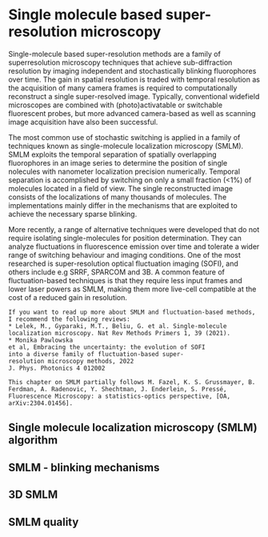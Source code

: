 # Single molecule based super-resolution microscopy

Single-molecule based super-resolution methods are a family of superresolution microscopy techniques that achieve sub-diffraction resolution by imaging independent and stochastically blinking fluorophores over time. The gain in spatial resolution is traded with temporal resolution as the acquisition of many camera frames is required to computationally reconstruct a single super-resolved image. Typically, conventional widefield microscopes are combined with (photo)activatable or switchable fluorescent probes, but more advanced camera-based as well as scanning image acquisition have also been successful.

The most common use of stochastic switching is applied in a family of techniques known as single-molecule localization microscopy (SMLM). SMLM exploits the temporal separation of spatially overlapping fluorophores in an image series to determine the position of single nolecules with nanometer localization precision numerically. Temporal separation is accomplished by switching on only a small fraction (<1\%) of molecules located in a field of view. The single reconstructed image consists of the localizations of many thousands of molecules. The implementations mainly differ in the mechanisms that are exploited to achieve the necessary sparse blinking.

More recently, a range of alternative techniques were developed that do not require isolating single-molecules for position determination. They can analyze fluctuations in fluorescence emission over time and tolerate a wider range of switching behaviour and imaging conditions. One of the most researched is super-resolution optical fluctuation imaging (SOFI), and others include e.g SRRF, SPARCOM and 3B. A common feature of fluctuation-based techniques is that they require less input frames and lower laser powers as SMLM, making them more live-cell compatible at the cost of a reduced gain in resolution.   

```{note}
If you want to read up more about SMLM and fluctuation-based methods, I recommend the following reviews:
* Lelek, M., Gyparaki, M.T., Beliu, G. et al. Single-molecule localization microscopy. Nat Rev Methods Primers 1, 39 (2021). 
* Monika Pawlowska
et al, Embracing the uncertainty: the evolution of SOFI
into a diverse family of fluctuation-based super-
resolution microscopy methods, 2022
J. Phys. Photonics 4 012002

This chapter on SMLM partially follows M. Fazel, K. S. Grussmayer, B. Ferdman, A. Radenovic, Y. Shechtman, J. Enderlein, S. Pressé, Fluorescence Microscopy: a statistics-optics perspective, [OA, arXiv:2304.01456].
```
## Single molecule localization microscopy (SMLM) algorithm

## SMLM - blinking mechanisms

## 3D SMLM

## SMLM quality 



